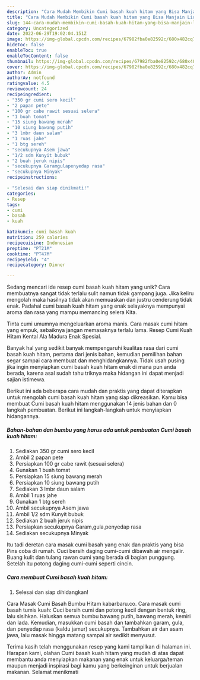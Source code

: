 ```yaml
---
description: "Cara Mudah Membikin Cumi basah kuah hitam yang Bisa Manjain Lidah"
title: "Cara Mudah Membikin Cumi basah kuah hitam yang Bisa Manjain Lidah"
slug: 144-cara-mudah-membikin-cumi-basah-kuah-hitam-yang-bisa-manjain-lidah
category: Uncategorized
date: 2022-06-29T19:02:04.151Z
image: https://img-global.cpcdn.com/recipes/67982fba0e82592c/680x482cq70/cumi-basah-kuah-hitam-foto-resep-utama.jpg
hideToc: false
enableToc: true
enableTocContent: false
thumbnail: https://img-global.cpcdn.com/recipes/67982fba0e82592c/680x482cq70/cumi-basah-kuah-hitam-foto-resep-utama.jpg
cover: https://img-global.cpcdn.com/recipes/67982fba0e82592c/680x482cq70/cumi-basah-kuah-hitam-foto-resep-utama.jpg
author: Admin
authorAv: notfound
ratingvalue: 4.5
reviewcount: 24
recipeingredient:
- "350 gr cumi sero kecil"
- "2 papan pete"
- "100 gr cabe rawit sesuai selera"
- "1 buah tomat"
- "15 siung bawang merah"
- "10 siung bawang putih"
- "3 lmbr daun salam"
- "1 ruas jahe"
- "1 btg sereh"
- "secukupnya Asem jawa"
- "1/2 sdm Kunyit bubuk"
- "2 buah jeruk nipis"
- "secukupnya Garamgulapenyedap rasa"
- "secukupnya Minyak"
recipeinstructions:

- "Selesai dan siap dinikmati!"
categories:
- Resep
tags:
- cumi
- basah
- kuah

katakunci: cumi basah kuah 
nutrition: 259 calories
recipecuisine: Indonesian
preptime: "PT21M"
cooktime: "PT47M"
recipeyield: "4"
recipecategory: Dinner

---
```





Sedang mencari ide resep cumi basah kuah hitam yang unik? Cara membuatnya sangat tidak terlalu sulit namun tidak gampang juga. Jika keliru mengolah maka hasilnya tidak akan memuaskan dan justru cenderung tidak enak. Padahal cumi basah kuah hitam yang enak selayaknya mempunyai aroma dan rasa yang mampu memancing selera Kita.





Tinta cumi umumnya mengeluarkan aroma manis. Cara masak cumi hitam yang empuk, sebaiknya jangan memasaknya terlalu lama. Resep Cumi Kuah Hitam Kental Ala Madura Enak Spesial.

Banyak hal yang sedikit banyak mempengaruhi kualitas rasa dari cumi basah kuah hitam, pertama dari jenis bahan, kemudian pemilihan bahan segar sampai cara membuat dan menghidangkannya. Tidak usah pusing jika ingin menyiapkan cumi basah kuah hitam enak di mana pun anda berada, karena asal sudah tahu triknya maka hidangan ini dapat menjadi sajian istimewa.






Berikut ini ada beberapa cara mudah dan praktis yang dapat diterapkan untuk mengolah cumi basah kuah hitam yang siap dikreasikan. Kamu bisa membuat Cumi basah kuah hitam menggunakan 14 jenis bahan dan 0 langkah pembuatan. Berikut ini langkah-langkah untuk menyiapkan hidangannya.

<!--inarticleads1-->

##### Bahan-bahan dan bumbu yang harus ada untuk pembuatan Cumi basah kuah hitam:

1. Sediakan 350 gr cumi sero kecil
1. Ambil 2 papan pete
1. Persiapkan 100 gr cabe rawit (sesuai selera)
1. Gunakan 1 buah tomat
1. Persiapkan 15 siung bawang merah
1. Persiapkan 10 siung bawang putih
1. Sediakan 3 lmbr daun salam
1. Ambil 1 ruas jahe
1. Gunakan 1 btg sereh
1. Ambil secukupnya Asem jawa
1. Ambil 1/2 sdm Kunyit bubuk
1. Sediakan 2 buah jeruk nipis
1. Persiapkan secukupnya Garam,gula,penyedap rasa
1. Sediakan secukupnya Minyak


Itu tadi deretan cara masak cumi basah yang enak dan praktis yang bisa Pins coba di rumah. Cuci bersih daging cumi-cumi dibawah air mengalir. Buang kulit dan tulang rawan cumi yang berada di bagian punggung. Setelah itu potong daging cumi-cumi seperti cincin. 

<!--inarticleads2-->

##### Cara membuat Cumi basah kuah hitam:


1. Selesai dan siap dihidangkan!

Cara Masak Cumi Basah Bumbu Hitam kabarbaru.co. Cara masak cumi basah tumis kuah: Cuci bersih cumi dan potong kecil dengan bentuk ring, lalu sisihkan. Haluskan semua bumbu bawang putih, bawang merah, kemiri dan lada. Kemudian, masukkan cumi basah dan tambahkan garam, gula, dan penyedap rasa (kaldu jamur) secukupnya. Tambahkan air dan asam jawa, lalu masak hingga matang sampai air sedikit menyusut. 

Terima kasih telah menggunakan resep yang kami tampilkan di halaman ini. Harapan kami, olahan Cumi basah kuah hitam yang mudah di atas dapat membantu anda menyiapkan makanan yang enak untuk keluarga/teman maupun menjadi inspirasi bagi kamu yang berkeinginan untuk berjualan makanan. Selamat menikmati
